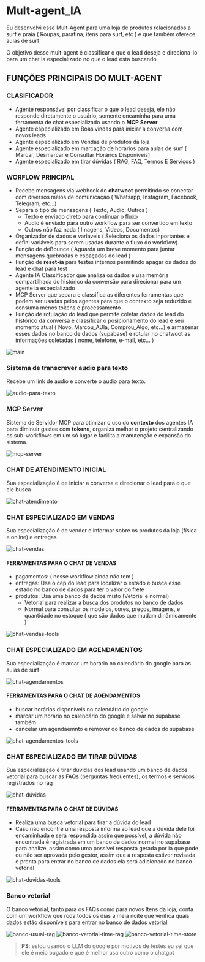 # Mult-agent_IA

Eu desenvolvi esse Mult-Agent para uma loja de produtos relacionados a surf e praia ( Roupas, parafina, itens para surf, etc ) e que também oferece aulas de surf

O objetivo desse mult-agent é classificar o que o lead deseja e direciona-lo para um chat ia especializado no que o lead esta buscando

## FUNÇÕES PRINCIPAIS DO MULT-AGENT

### CLASIFICADOR
  - Agente responsável por classificar o que o lead deseja, ele não responde diretamente o usuário, somente encaminha para uma ferramenta de chat especializado usando o **MCP Server**
  - Agente especializado em Boas vindas para iniciar a conversa com novos leads
  - Agente especializado em Vendas de produtos da loja
  - Agente especializado em marcação de horários para aulas de surf ( Marcar, Desmarcar e Consultar Horários Disponíveis)
  - Agente especializado em tirar dúvidas ( RAG, FAQ, Termos E Serviços )


### WORFLOW PRINCIPAL
  - Recebe mensagens via webhook do **chatwoot** permitindo se conectar com diversos meios de comunicação ( Whatsapp, Instagram, Facebook, Telegram, etc...)
  - Separa o tipo de mensagens ( Texto, Audio, Outros )
    - Texto é enviado direto para continuar o fluxo
    - Audio é enviado para outro workflow para ser convertido em texto
    - Outros não faz nada ( Imagens, Videos, Documentos)
  - Organizador de dados e variáveis ( Seleciona os dados inportantes e defini variáveis para serem usadas durante o fluxo do workflow)
  - Função de deBounce ( Aguarda um breve momento para juntar mensagens quebradas e espaçadas do lead )
  - Função de **reset-ia** para testes internos permitindo apagar os dados do lead e chat para test
  - Agente IA Classificador que analiza os dados e usa memória compartilhada do histórico da conversão para direcionar para um agente ia especializado
  - MCP Server que separa e classifica as diferentes ferramentas que podem ser usadas pelos agentes para que o contexto seja reduzido e consuma menos tokens e processamento
  - Função de rotulação do lead que permite coletar dados do lead do histórico da conversa e classificar o posicionamento do lead e seu momento atual ( Novo, Marcou_AUla, Comprou_Algo, etc...) e armazenar esses dados no banco de dados (supabase) e rotular no chatwoot as informações coletadas ( nome, telefone, e-mail, etc... )

![main](https://github.com/Carlos-Juatan/Mult-agent_IA/blob/main/images/1-main.png?raw=true)


### Sistema de transcrever audio para texto
Recebe um link de audio e converte o audio para texto.

![audio-para-texto](https://github.com/Carlos-Juatan/Mult-agent_IA/blob/main/images/2-traslator.png?raw=true)


### MCP Server
Sistema de Servidor MCP para otimizar o uso do **contexto** dos agentes IA para diminuir gastos com **tokens**, organiza melhor o projeto centralizando os sub-workflows em um só lugar e facilita a manutenção e expansão do sistema.

![mcp-server](https://github.com/Carlos-Juatan/Mult-agent_IA/blob/main/images/3-mcp-server.png?raw=true)



### CHAT DE ATENDIMENTO INICIAL 
Sua especialização é de iniciar a conversa e direcionar o lead para o que ele busca

![chat-atendimento](https://github.com/Carlos-Juatan/Mult-agent_IA/blob/main/images/4-chat-inicial.png?raw=true)


### CHAT ESPECIALIZADO EM VENDAS
Sua especialização é de vender e informar sobre os produtos da loja (física e online) e entregas

![chat-vendas](https://github.com/Carlos-Juatan/Mult-agent_IA/blob/main/images/5-chat-vendas.png?raw=true)

#### FERRAMENTAS PARA O CHAT DE VENDAS
  - pagamentos: ( nesse workflow ainda não tem )
  - entregas: Usa o cep do lead para localizar o estado e busca esse estado no banco de dados para ter o valor do frete
  - produtos: Usa uma banco de dados misto (Vetorial e normal)
    - Vetorial para realizar a busca dos produtos no banco de dados
    - Normal para consultar os modelos, cores, preços, imagens, e quantidade no estoque ( que são dados que mudam dinâmicamente )

![chat-vendas-tools](https://github.com/Carlos-Juatan/Mult-agent_IA/blob/main/images/6-store-tools.png?raw=true)


### CHAT ESPECIALIZADO EM AGENDAMENTOS
Sua especialização é marcar um horário no calendário do google para as aulas de surf

![chat-agendamentos](https://github.com/Carlos-Juatan/Mult-agent_IA/blob/main/images/7-chat-canlendario.png?raw=true)


#### FERRAMENTAS PARA O CHAT DE AGENDAMENTOS
  - buscar horários disponíveis no calendário do google
  - marcar um horário no calendário do google e salvar no supabase também
  - cancelar um agendaemnto e remover do banco de dados do supabase

![chat-agendamentos-tools](https://github.com/Carlos-Juatan/Mult-agent_IA/blob/main/images/8-calendario-tools.png?raw=true)


### CHAT ESPECIALIZADO EM TIRAR DÚVIDAS
Sua especialização é tirar dúvidas dos lead usando um banco de dados vetorial para buscar as FAQs (perguntas frequentes), os termos e serviços registrados no rag

![chat-dúvidas](https://github.com/Carlos-Juatan/Mult-agent_IA/blob/main/images/9-chat-rag.png?raw=true)

#### FERRAMENTAS PARA O CHAT DE DÚVIDAS
  - Realiza uma busca vetorial para tirar a dúvida do lead
  - Caso não encontre uma resposta informa ao lead que a dúvida dele foi encaminhada e será respondida assim que possível, a dúvida não encontrada é registrada em um banco de dados normal no supabase para analize, assim como uma possível resposta gerada por ia que pode ou não ser aprovada pelo gestor, assim que a resposta estiver revisada e pronta para entrar no banco de dados ela será adicionado no banco vetorial

![chat-duvidas-tools](https://github.com/Carlos-Juatan/Mult-agent_IA/blob/main/images/10-rag-tools.png?raw=true)


### Banco vetorial
O banco vetorial, tanto para os FAQs como para novos Itens da loja, conta com um workflow que roda todos os dias a meia noite que verifica quais dados estão disponíveis para entrar no banco de dados vetorial

![banco-usual-rag](https://github.com/Carlos-Juatan/Mult-agent_IA/blob/main/images/11-banco-faqs.png?raw=true)
![banco-vetorial-time-rag](https://github.com/Carlos-Juatan/Mult-agent_IA/blob/main/images/12-faqs-time.png?raw=true)
![banco-vetorial-time-store](https://github.com/Carlos-Juatan/Mult-agent_IA/blob/main/images/13-store-times.png?raw=true)

> **PS**: estou usando o LLM do google por motivos de testes eu sei que ele é meio bugado e que é melhor usa outro como o chatgpt

